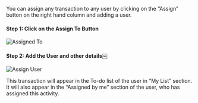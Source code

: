 You can assign any transaction to any user by clicking on the “Assign” button
on the right hand column and adding a user.

#### Step 1: Click on the Assign To Button

![Assigned To](assets/frappe_io/images/erpnext/assigned-to.png)

#### Step 2: Add the User and other details￼

![Assign User](assets/frappe_io/images/erpnext/assignment.png)

This transaction will appear in the To-do list of the user in “My List”
section. It will also appear in the “Assigned by me” section of the user, who
has assigned this activity.

